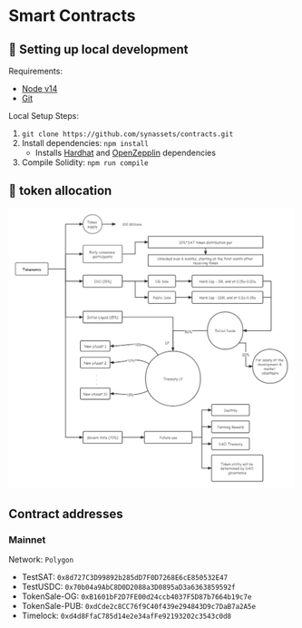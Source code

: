 #  Smart Contracts

##  🔧 Setting up local development

Requirements:
- [Node v14](https://nodejs.org/download/release/latest-v14.x/)  
- [Git](https://git-scm.com/downloads)


Local Setup Steps:
1. ``git clone https://github.com/synassets/contracts.git ``
1. Install dependencies: `npm install` 
    - Installs [Hardhat](https://hardhat.org/getting-started/) and [OpenZepplin](https://docs.openzeppelin.com/contracts/4.x/) dependencies
1. Compile Solidity: ``npm run compile``

## 🤔 token allocation

![High Level Contract Interactions](./docs/how_it_all_works.jpeg)

## Contract addresses

### Mainnet

Network: `Polygon`

- TestSAT: `0x8d727C3D99892b285dD7F0D7268E6cE850532E47`
- TestUSDC: `0x70b04a9AbC8D0D2088a3D0895aD3a6363859592f`
- TokenSale-OG: `0xB1601bF2D7FE00d24ccb4037F5D87b7664b19c7e`
- TokenSale-PUB: `0xdCde2c8CC76f9C40f439e294843D9c7DaB7a2A5e`
- Timelock: `0xd4d8FfaC785d14e2e34afFe92193202c3543c0d8`
